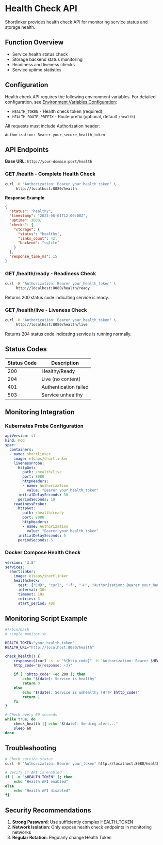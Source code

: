 # Health Check API

Shortlinker provides health check API for monitoring service status and storage health.

## Function Overview

- Service health status check
- Storage backend status monitoring  
- Readiness and liveness checks
- Service uptime statistics

## Configuration

Health check API requires the following environment variables. For detailed configuration, see [Environment Variables Configuration](/en/config/):

- `HEALTH_TOKEN` - Health check token (required)
- `HEALTH_ROUTE_PREFIX` - Route prefix (optional, default `/health`)

All requests must include Authorization header:
```http
Authorization: Bearer your_secure_health_token
```

## API Endpoints

**Base URL**: `http://your-domain:port/health`

### GET /health - Complete Health Check

```bash
curl -H "Authorization: Bearer your_health_token" \
     http://localhost:8080/health
```

**Response Example**:
```json
{
  "status": "healthy",
  "timestamp": "2025-06-01T12:00:00Z",
  "uptime": 3600,
  "checks": {
    "storage": {
      "status": "healthy",
      "links_count": 42,
      "backend": "sqlite"
    }
  },
  "response_time_ms": 15
}
```

### GET /health/ready - Readiness Check

```bash
curl -H "Authorization: Bearer your_health_token" \
     http://localhost:8080/health/ready
```

Returns 200 status code indicating service is ready.

### GET /health/live - Liveness Check

```bash
curl -H "Authorization: Bearer your_health_token" \
     http://localhost:8080/health/live
```

Returns 204 status code indicating service is running normally.

## Status Codes

| Status Code | Description |
|-------------|-------------|
| 200 | Healthy/Ready |
| 204 | Live (no content) |
| 401 | Authentication failed |
| 503 | Service unhealthy |

## Monitoring Integration

### Kubernetes Probe Configuration

```yaml
apiVersion: v1
kind: Pod
spec:
  containers:
  - name: shortlinker
    image: e1saps/shortlinker
    livenessProbe:
      httpGet:
        path: /health/live
        port: 8080
        httpHeaders:
        - name: Authorization
          value: "Bearer your_health_token"
      initialDelaySeconds: 30
      periodSeconds: 10
    readinessProbe:
      httpGet:
        path: /health/ready
        port: 8080
        httpHeaders:
        - name: Authorization
          value: "Bearer your_health_token"
      initialDelaySeconds: 5
      periodSeconds: 5
```

### Docker Compose Health Check

```yaml
version: '3.8'
services:
  shortlinker:
    image: e1saps/shortlinker
    healthcheck:
      test: ["CMD", "curl", "-f", "-H", "Authorization: Bearer your_health_token", "http://localhost:8080/health/live"]
      interval: 30s
      timeout: 10s
      retries: 3
      start_period: 40s
```

## Monitoring Script Example

```bash
#!/bin/bash
# simple_monitor.sh

HEALTH_TOKEN="your_health_token"
HEALTH_URL="http://localhost:8080/health"

check_health() {
    response=$(curl -s -w "%{http_code}" -H "Authorization: Bearer $HEALTH_TOKEN" "$HEALTH_URL")
    http_code="${response: -3}"
  
    if [ "$http_code" -eq 200 ]; then
        echo "$(date): Service is healthy"
        return 0
    else
        echo "$(date): Service is unhealthy (HTTP $http_code)"
        return 1
    fi
}

# Check every 60 seconds
while true; do
    check_health || echo "$(date): Sending alert..."
    sleep 60
done
```

## Troubleshooting

```bash
# Check service status
curl -H "Authorization: Bearer your_token" http://localhost:8080/health | jq .

# Verify if API is enabled
if [ -n "$HEALTH_TOKEN" ]; then
    echo "Health API enabled"
else
    echo "Health API disabled"
fi
```

## Security Recommendations

1. **Strong Password**: Use sufficiently complex HEALTH_TOKEN
2. **Network Isolation**: Only expose health check endpoints in monitoring networks
3. **Regular Rotation**: Regularly change Health Token
